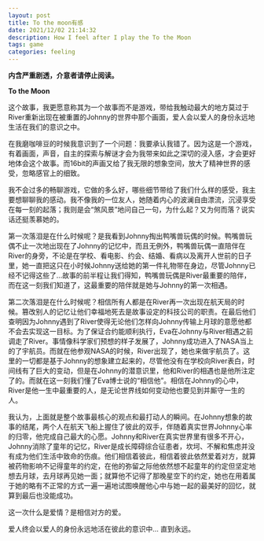 ```yaml
---
layout: post
title: To the moon有感
date: 2021/12/02 21:14:32
description: How I feel after I play the To the Moon
tags: game
categories: feeling
---
```


**内含严重剧透，介意者请停止阅读。**

**To the Moon**

这个故事，我更愿意称其为一个故事而不是游戏，带给我触动最大的地方莫过于River重新出现在被重置的Johnny的世界中那个画面，爱人会以爱人的身份永远地生活在我们的意识之中。

在我磨咖啡豆的时候我意识到了一个问题：我要承认我错了。因为这是一个游戏，有着画面，声音，自主的探索与解谜才会为我带来如此之深切的浸入感，才会更好地体会这个故事。而16bit的声画又给了我无限的想象空间，放大了精神世界的感受，忽略感官上的细致。

我不会过多的畅聊游戏，它做的多么好，哪些细节带给了我们什么样的感受，我主要想聊聊我的感动。我不像我的一位友人，她随着内心的波澜自由漂流，沉浸享受在每一刻的起落；我则是会“煞风景”地问自己一句，为什么起？又为何而落？说实话还挺羡慕她的。

第一次落泪是在什么时候呢？是我看到Johnny掏出鸭嘴兽玩偶的时候。鸭嘴兽玩偶不止一次地出现在了Johnny的记忆中，而且无例外，鸭嘴兽玩偶一直陪伴在River的身旁，不论是在学校、看电影、约会、结婚、看病以及离开人世前的日子里，她一直把这只在小时候Johnny送给她的第一件礼物带在身边，尽管Johnny已经不记得这些了…故事的前半程让我们得知，鸭嘴兽玩偶是River最重要的陪伴，而在这一刻我们知道了，这最重要的陪伴就是她与Johnny的第一次相遇。

第二次落泪是在什么时候呢？相信所有人都是在River再一次出现在航天局的时候。篡改别人的记忆让他们幸福地死去是故事设定的科技公司的职责。在最后他们查明因为Johnny遇到了River使得无论他们怎样向Johnny传输上月球的意愿他都不会去实现这一目标。为了保证合约能顺利执行，Eva在Johnny与River相遇之前调走了River。事情像科学家们预想的样子发展了，Johnny成功进入了NASA当上的了宇航员。而就在他参观NASA的时候，River出现了，她也来做宇航员了。这里的一切都是基于Johnny的想象建立起来的，尽管他没有在学校向River表白，时间线有了巨大的变动，但是在Johnny的潜意识里，他和River的相遇也是他所注定了的。而就在这一刻我们懂了Eva博士说的“相信他”。相信在Johnny的心中，River是他一生中最重要的人，是无论世界线如何变动他也要见到并厮守一生的人。

我认为，上面就是整个故事最核心的观点和最打动人的瞬间。在Johnny想象的故事的结尾，两个人在航天飞船上握住了彼此的双手，伴随着真实世界Johnny心率的归零，他完成自己最大的心愿。Johnny和River在真实世界里有很多不开心，Johnny消除了童年的记忆，River是成长障碍综合征患者，坎坷、不解和焦虑并没有成为他们生活中致命的伤痕。他们相信着彼此，相信着彼此依然爱着对方，就算被药物影响不记得童年的约定，在他的弥留之际他依然想不起童年的约定但坚定地想去月球，去月球再见她一面；就算他不记得了那晚星空下的约定，她也在用着属于她的略有不正常的方式一遍一遍地试图唤醒他心中与她一起的最美好的回忆，就算到最后也没能成功。

这一次什么是爱情？是相信对方的爱。

爱人终会以爱人的身份永远地活在彼此的意识中… 直到永远。